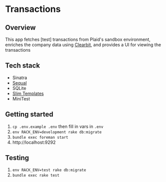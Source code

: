 # Transactions

## Overview
This app fetches [test] transactions from Plaid's sandbox environment, enriches the company data using [Clearbit](https://clearbit.com), and provides a UI for viewing the transactions

## Tech stack
- Sinatra
- [Sequal](https://sequel.jeremyevans.net)
- SQLite
- [Slim Templates](http://slim-lang.com)
- MiniTest

## Getting started
1. `cp .env.example .env` then fill in vars in `.env`
2. `env RACK_ENV=development rake db:migrate`
3. `bundle exec foreman start`
4. http://localhost:9292

## Testing
1. `env RACK_ENV=test rake db:migrate`
2. `bundle exec rake test`
